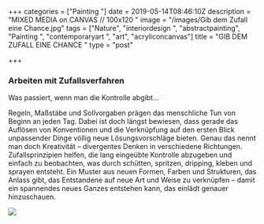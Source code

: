 +++
categories = ["Painting "]
date = 2019-05-14T08:46:10Z
description = "MIXED MEDIA on CANVAS // 100x120 "
image = "/images/Gib dem Zufall eine Chance.jpg"
tags = ["Nature", "interiordesign ", "abstractpainting", "Painting ", "contemporaryart ", "art", "acryliconcanvas"]
title = "GIB DEM ZUFALL EINE CHANCE "
type = "post"

+++
### Arbeiten mit Zufallsverfahren 

Was passiert, wenn man die Kontrolle abgibt...

Regeln, Maßstäbe und Sollvorgaben prägen das menschliche Tun von Beginn an jeden Tag. Dabei ist doch längst bewiesen, dass gerade das Auflösen von Konventionen und die Verknüpfung auf den ersten Blick unpassender Dinge völlig neue Lösungsvorschläge bieten. Genau das nennt man doch Kreativität – divergentes Denken in verschiedene Richtungen. Zufallsprinzipien helfen, die lang eingeübte Kontrolle abzugeben und einfach zu beobachten, was durch schütten, spritzen, dripping, kleben und sprayen entsteht. Ein Muster aus neuen Formen, Farben und Strukturen, das Anlass gibt, das Entstandene auf neue Art und Weise zu verknüpfen – damit ein spannendes neues Ganzes entstehen kann, das einlädt genauer hinzuschauen.

![](/images/whitagram-image_01.jpg)